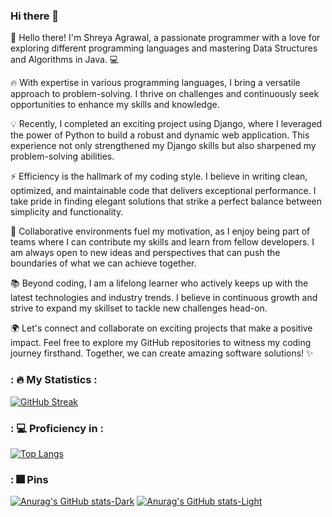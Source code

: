 ### Hi there 👋

👋 Hello there! I'm Shreya Agrawal, a passionate programmer with a love for exploring different programming languages and mastering Data Structures and Algorithms in Java. 💻

🔥 With expertise in various programming languages, I bring a versatile approach to problem-solving. I thrive on challenges and continuously seek opportunities to enhance my skills and knowledge.

💡 Recently, I completed an exciting project using Django, where I leveraged the power of Python to build a robust and dynamic web application. This experience not only strengthened my Django skills but also sharpened my problem-solving abilities.

⚡️ Efficiency is the hallmark of my coding style. I believe in writing clean, optimized, and maintainable code that delivers exceptional performance. I take pride in finding elegant solutions that strike a perfect balance between simplicity and functionality.

🌟 Collaborative environments fuel my motivation, as I enjoy being part of teams where I can contribute my skills and learn from fellow developers. I am always open to new ideas and perspectives that can push the boundaries of what we can achieve together.

📚 Beyond coding, I am a lifelong learner who actively keeps up with the latest technologies and industry trends. I believe in continuous growth and strive to expand my skillset to tackle new challenges head-on.

🌍 Let's connect and collaborate on exciting projects that make a positive impact. Feel free to explore my GitHub repositories to witness my coding journey firsthand. Together, we can create amazing software solutions! ✨




### : 🔥 My Statistics :

[![GitHub Streak](http://github-readme-streak-stats.herokuapp.com?user=Shrey63&theme=neon&background=000000)](https://git.io/streak-stats)


### : 💻  Proficiency in : 

[![Top Langs](https://github-readme-stats.vercel.app/api/top-langs/?username=Shrey63&layout=compact&theme=vision-friendly-dark)](https://github.com/anuraghazra/github-readme-stats)

### : 🎆 Pins
[![Anurag's GitHub stats-Dark](https://github-readme-stats.vercel.app/api?username=Shrey63&show_icons=true&theme=neon#gh-dark-mode-only)](https://github.com/Shrey63/github-readme-stats#gh-dark-mode-only)
[![Anurag's GitHub stats-Light](https://github-readme-stats.vercel.app/api?username=Shrey63&show_icons=true&theme=neon#gh-light-mode-only)](https://github.com/Shrey63/github-readme-stats#gh-light-mode-only)

